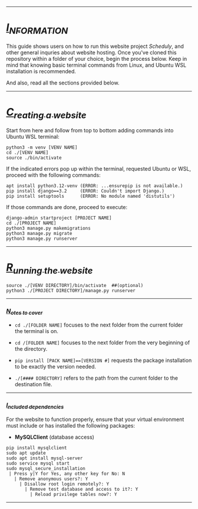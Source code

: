 
------
# _<ins>**I<sub>NFORMATION</sub>**</ins>_
This guide shows users on how to run this website project _Scheduly_, and other general inquries about website hosting. Once you've cloned this repository within a folder of your choice, begin the process below. Keep in mind that knowing basic terminal commands from Linux, and Ubuntu WSL installation is recommended.

And also, read all the sections provided below.

------
# _<ins>**C<sub>reating a website</sub>**</ins>_

Start from here and follow from top to bottom adding commands into Ubuntu WSL terminal:
```Linux Kernel Module
python3 -m venv [VENV NAME]
cd ./[VENV NAME]
source ./bin/activate
```

If the indicated errors pop up within the terminal, requested Ubuntu or WSL, proceed with the following commands:
```
apt install python3.12-venv (ERROR: ...ensurepip is not available.)
pip install django==3.2     (ERROR: Couldn't import Django.)
pip install setuptools      (ERROR: No module named 'distutils')
```

If those commands are done, proceed to execute:
```
django-admin startproject [PROJECT NAME]
cd ./[PROJECT NAME]
python3 manage.py makemigrations
python3 manage.py migrate
python3 manage.py runserver
```

------
# _<ins>**R<sub>unning the website</sub>**</ins>_

```
source ./[VENV DIRECTORY]/bin/activate  ##(optional)
python3 ./[PROJECT DIRECTORY]/manage.py runserver
```

------
### _<ins>**N<sub>otes to cover</sub>**</ins>_
* ``cd ./[FOLDER NAME]`` focuses to the next folder from the current folder the terminal is on.
* ``cd /[FOLDER NAME]`` focuses to the next folder from the very beginning of the directory.

* ``pip install [PACK NAME]==[VERSION #]`` requests the package installation to be exactly the version needed.
* ``./[#### DIRECTORY]`` refers to the path from the current folder to the destination file.

------
### _<ins>**I<sub>ncluded dependencies</sub>**</ins>_
For the website to function properly, ensure that your virtual environment must include or has installed the following packages:
* **MySQLClient** (database access)
```
pip install mysqlclient
sudo apt update
sudo apt install mysql-server
sudo service mysql start
sudo mysql_secure_installation
 | Press y|Y for Yes, any other key for No: N
   | Remove anonymous users?: Y
     | Disallow root login remotely?: Y
       | Remove test database and access to it?: Y
         | Reload privilege tables now?: Y
```

------

